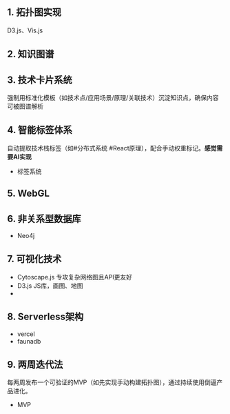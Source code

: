 ## 1. 拓扑图实现

D3.js、Vis.js

## 2. 知识图谱



## 3. 技术卡片系统

强制用标准化模板（如技术点/应用场景/原理/关联技术）沉淀知识点，确保内容可被图谱解析

## 4. 智能标签体系

自动提取技术栈标签（如#分布式系统 #React原理），配合手动权重标记。**感觉需要AI实现**

- 标签系统



## 5. WebGL



## 6. 非关系型数据库

- Neo4j

## 7. 可视化技术

- Cytoscape.js 专攻复杂网络图且API更友好
- D3.js JS库，画图、地图
- 

## 8. Serverless架构

- vercel
- faunadb

## 9. 两周迭代法

每两周发布一个可验证的MVP（如先实现手动构建拓扑图），通过持续使用倒逼产品进化。

- MVP

